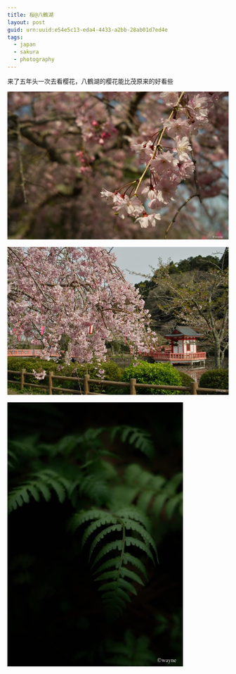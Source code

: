 ```yaml
---
title: 桜@八鶴湖
layout: post
guid: urn:uuid:e54e5c13-eda4-4433-a2bb-28ab01d7ed4e
tags:
  - japan
  - sakura
  - photography
---
```


来了五年头一次去看樱花，八鶴湖的樱花能比茂原来的好看些

![](/media/files/2012/04/16/sakura_01.jpg "桜その一")

![](/media/files/2012/04/16/sakura_02.jpg "桜その二")

![](/media/files/2012/04/16/leaf.jpg "葉")

